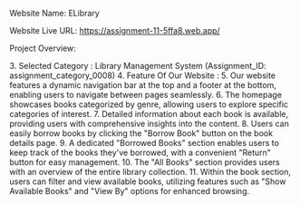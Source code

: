 <p>Website Name: ELibrary</p>
<p>Website Live URL: <a href="https://assignment-11-5ffa8.web.app/" target="_blank">https://assignment-11-5ffa8.web.app/</a></p>
<p>Project Overview:</p>
<p></p>
3. Selected Category : Library Management System (Assignment_ID: assignment_category_0008)
4. Feature Of Our Website :
5. Our website features a dynamic navigation bar at the top and a footer at the bottom, enabling users to navigate between pages seamlessly.
6. The homepage showcases books categorized by genre, allowing users to explore specific categories of interest.
7. Detailed information about each book is available, providing users with comprehensive insights into the content.
8. Users can easily borrow books by clicking the "Borrow Book" button on the book details page.
9. A dedicated "Borrowed Books" section enables users to keep track of the books they've borrowed, with a convenient "Return" button for easy management.
10. The "All Books" section provides users with an overview of the entire library collection.
11. Within the book section, users can filter and view available books, utilizing features such as "Show Available Books" and "View By" options for enhanced browsing.
